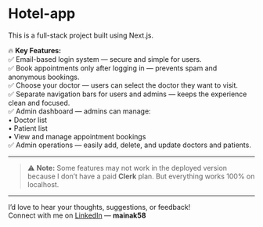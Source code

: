 # Hotel-app

This is a full-stack project built using Next.js.

🔥 **Key Features:**  
✅ Email-based login system — secure and simple for users.  
✅ Book appointments only after logging in — prevents spam and anonymous bookings.  
✅ Choose your doctor — users can select the doctor they want to visit.  
✅ Separate navigation bars for users and admins — keeps the experience clean and focused.  
✅ Admin dashboard — admins can manage:  
 • Doctor list  
 • Patient list  
 • View and manage appointment bookings  
✅ Admin operations — easily add, delete, and update doctors and patients.

---

> ⚠️ **Note:** Some features may not work in the deployed version because I don’t have a paid **Clerk** plan. But everything works 100% on localhost.

---

I’d love to hear your thoughts, suggestions, or feedback!  
Connect with me on [LinkedIn](https://www.linkedin.com/in/mainak58/) — **mainak58**
